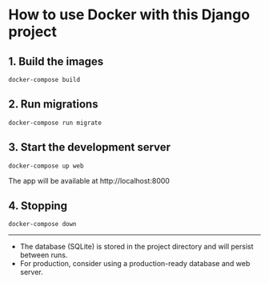 # How to use Docker with this Django project

## 1. Build the images

```
docker-compose build
```

## 2. Run migrations

```
docker-compose run migrate
```

## 3. Start the development server

```
docker-compose up web
```

The app will be available at http://localhost:8000

## 4. Stopping

```
docker-compose down
```

---

- The database (SQLite) is stored in the project directory and will persist between runs.
- For production, consider using a production-ready database and web server.
